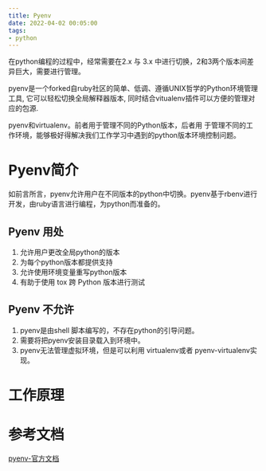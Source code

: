 ```yaml
---
title: Pyenv
date: 2022-04-02 00:05:00
tags:
- python
---
```

在python编程的过程中，经常需要在2.x 与  3.x 中进行切换，2和3两个版本间差异巨大，需要进行管理。

pyenv是一个forked自ruby社区的简单、低调、遵循UNIX哲学的Python环境管理工具, 它可以轻松切换全局解释器版本, 同时结合vitualenv插件可以方便的管理对应的包源.

pyenv和virtualenv。前者用于管理不同的Python版本，后者用 于管理不同的工作环境，能够极好得解决我们工作学习中遇到的python版本环境控制问题。
<!--more-->

# Pyenv简介
如前言所言，pyenv允许用户在不同版本的python中切换。pyenv基于rbenv进行开发，由ruby语言进行编程，为python而准备的。

## Pyenv 用处
1. 允许用户更改全局python的版本
2. 为每个python版本都提供支持
3. 允许使用环境变量重写python版本
4. 有助于使用 tox 跨 Python 版本进行测试

## Pyenv 不允许
1. pyenv是由shell 脚本编写的，不存在python的引导问题。
2. 需要将把pyenv安装目录载入到环境中。
3. pyenv无法管理虚拟环境，但是可以利用 virtualenv或者 pyenv-virtualenv实现。

# 工作原理




# 参考文档
[pyenv-官方文档](https://github.com/pyenv/pyenv)
